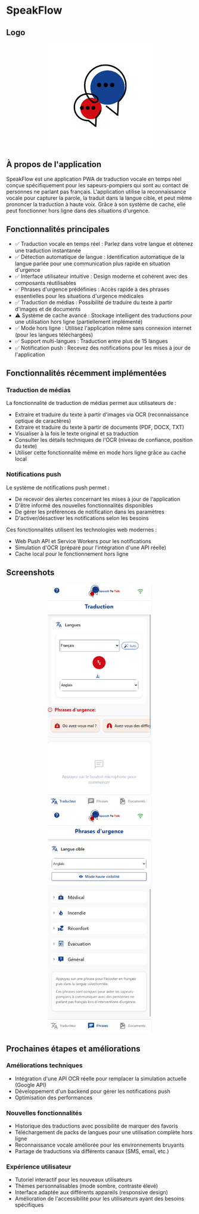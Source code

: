 # SpeakFlow

## Logo
<div align="center">
  <img src="src/assets/images/logo.png" alt="Logo" width="280" />
</div>

## À propos de l'application
SpeakFlow est une application PWA de traduction vocale en temps réel conçue spécifiquement pour les sapeurs-pompiers qui sont au contact de personnes ne parlant pas français. L'application utilise la reconnaissance vocale pour capturer la parole, la traduit dans la langue cible, et peut même prononcer la traduction à haute voix. Grâce à son système de cache, elle peut fonctionner hors ligne dans des situations d'urgence.

## Fonctionnalités principales
- ✅ Traduction vocale en temps réel : Parlez dans votre langue et obtenez une traduction instantanée
- ✅ Détection automatique de langue : Identification automatique de la langue parlée pour une communication plus rapide en situation d'urgence
- ✅ Interface utilisateur intuitive : Design moderne et cohérent avec des composants réutilisables
- ✅ Phrases d'urgence prédéfinies : Accès rapide à des phrases essentielles pour les situations d'urgence médicales
- ✅ Traduction de médias : Possibilité de traduire du texte à partir d'images et de documents
- ⚠️ Système de cache avancé : Stockage intelligent des traductions pour une utilisation hors ligne (partiellement implémenté)
- ✅ Mode hors ligne : Utilisez l'application même sans connexion internet (pour les langues téléchargées)
- ✅ Support multi-langues : Traduction entre plus de 15 langues
- ✅ Notification push : Recevez des notifications pour les mises à jour de l'application

## Fonctionnalités récemment implémentées

### Traduction de médias
La fonctionnalité de traduction de médias permet aux utilisateurs de :
- Extraire et traduire du texte à partir d'images via OCR (reconnaissance optique de caractères)
- Extraire et traduire du texte à partir de documents (PDF, DOCX, TXT)
- Visualiser à la fois le texte original et sa traduction
- Consulter les détails techniques de l'OCR (niveau de confiance, position du texte)
- Utiliser cette fonctionnalité même en mode hors ligne grâce au cache local

### Notifications push
Le système de notifications push permet :
- De recevoir des alertes concernant les mises à jour de l'application
- D'être informé des nouvelles fonctionnalités disponibles
- De gérer les préférences de notification dans les paramètres
- D'activer/désactiver les notifications selon les besoins

Ces fonctionnalités utilisent les technologies web modernes :
- Web Push API et Service Workers pour les notifications
- Simulation d'OCR (préparé pour l'intégration d'une API réelle)
- Cache local pour le fonctionnement hors ligne

## Screenshots

<div align="center">
  <img src="src/assets/screenshots/1.png" alt="Screenshot 1" width="280" />
  <img src="src/assets/screenshots/2.png" alt="Screenshot 2" width="280" />
</div>

## Prochaines étapes et améliorations

### Améliorations techniques
- Intégration d'une API OCR réelle pour remplacer la simulation actuelle (Google API)
- Développement d'un backend pour gérer les notifications push
- Optimisation des performances

### Nouvelles fonctionnalités
- Historique des traductions avec possibilité de marquer des favoris
- Téléchargement de packs de langues pour une utilisation complète hors ligne
- Reconnaissance vocale améliorée pour les environnements bruyants
- Partage de traductions via différents canaux (SMS, email, etc.)

### Expérience utilisateur
- Tutoriel interactif pour les nouveaux utilisateurs
- Thèmes personnalisables (mode sombre, contraste élevé)
- Interface adaptée aux différents appareils (responsive design)
- Amélioration de l'accessibilité pour les utilisateurs ayant des besoins spécifiques

